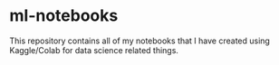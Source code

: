 # ml-notebooks

This repository contains all of my notebooks that I have created using Kaggle/Colab for data science related things.
